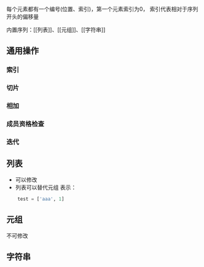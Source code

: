 每个元素都有一个编号(位置、索引)，第一个元素索引为0，
索引代表相对于序列开头的偏移量

内置序列：[[列表]]、[[元组]]、[[字符串]]

## 通用操作
### 索引
### 切片
### 相加
### 成员资格检查
### 迭代

## 列表
- 可以修改
- 列表可以替代元组
表示：
```python
	test = ['aaa', 1]
```

## 元组
不可修改
## 字符串